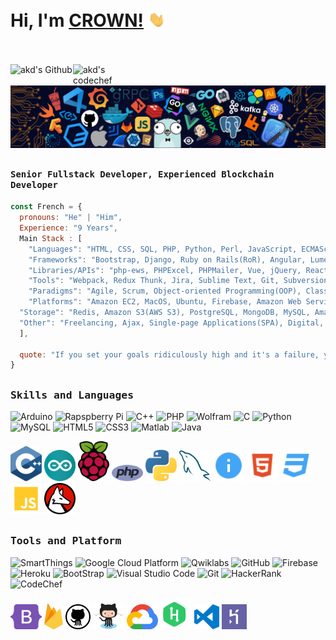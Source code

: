 # Hi, I'm [CROWN!](https://github.com/it-education-md) <img src="https://github.com/it-education-md/it-education-md/blob/main/imgs/waving-hand-joypixels.gif" width="30px">
<br><br>
<a href="https://github.com/it-education-md">
  <img align="left" alt="akd's Github" width="100px" src="https://img.shields.io/badge/Github-181717?style=for-the-badge&logo=Github&logoColor=white" />
</a>
<a href="mailto:iteducation.md@gmail.com">
  <img align="left" alt="akd's codechef" width="70px" src="https://img.shields.io/badge/Gmail-EA4335?style=for-the-badge&logo=Gmail&logoColor=white" />
</a>
<br><br>
![](https://github.com/it-education-md/it-education-md/blob/main/header_.png)

## <p align="left"><h4 align="left"><samp> Senior Fullstack Developer, Experienced Blockchain Developer </samp></h4></p>

```javascript
const French = {
  pronouns: "He" | "Him",
  Experience: "9 Years",
  Main Stack : [
	"Languages": "HTML, CSS, SQL, PHP, Python, Perl, JavaScript, ECMAScript (ES6), Ruby, HTML5, CSS3, GraphQL",
	"Frameworks": "Bootstrap, Django, Ruby on Rails(RoR), Angular, Lumen, Redux, Laravel, Next.js, Express.js, CodeIgniter, Yii, Symfony, jQWidgets, Nuxt.js",
	"Libraries/APIs": "php-ews, PHPExcel, PHPMailer, Vue, jQuery, React, REST APIs, Node.js, Highcharts, Vue3, Vuex",
	"Tools": "Webpack, Redux Thunk, Jira, Sublime Text, Git, Subversion(SVN), TweenLite, Html2canvas",
	"Paradigms": "Agile, Scrum, Object-oriented Programming(OOP), Class-based OOP, Functional Programming, Prototype-based OOP, Agile Software Development, Sanity Testing",
	"Platforms": "Amazon EC2, MacOS, Ubuntu, Firebase, Amazon Web Services(AWS), Blockchain, Docker",
  "Storage": "Redis, Amazon S3(AWS S3), PostgreSQL, MongoDB, MySQL, Amazon DynamoDB",
  "Other": "Freelancing, Ajax, Single-page Applications(SPA), Digital, Google Ads, Vue-router, Email Delivery"
  ],
  
  quote: "If you set your goals ridiculously high and it's a failure, you will fail above everyone else's success. -James Cameron"
}
```

##


##
<h3><b><samp>Skills and Languages</samp></b></h3>

![Arduino](https://img.shields.io/badge/Arduino-00979D?style=flat-square&logo=Arduino&logoColor=white)
![Rapspberry Pi](https://img.shields.io/badge/Raspberry_pi-C51A4A?style=flat-square&logo=raspberry-pi&logoColor=white)
![C++](https://img.shields.io/badge/C++-00599C?style=flat-square&logo=c%2B%2B&logoColor=white)
![PHP](https://img.shields.io/badge/PHP-777BB4?style=flat-square&logo=php&logoColor=white)
![Wolfram](https://img.shields.io/badge/Wolfram-DD1100?style=flat-square&logo=Wolfram&logoColor=white)
![C](https://img.shields.io/badge/C-27338e?style=flat-square&logo=c&logoColor=white)
![Python](https://img.shields.io/badge/Python-3776AB?style=flat-square&logo=Python&logoColor=white)
![MySQL](https://img.shields.io/badge/MySQL-4479A1?style=flat-square&logo=MySQL&logoColor=white)
![HTML5](https://img.shields.io/badge/HTML5-E34F26?style=flat-square&logo=HTML5&logoColor=white)
![CSS3](https://img.shields.io/badge/CSS3-1572B6?style=flat-square&logo=CSS3&logoColor=white)
![Matlab](https://img.shields.io/badge/MATLAB-800000?style=flat-square&logo=MathWorks&logoColor=white)
![Java](https://img.shields.io/badge/Java-013243?style=flat-square&logo=Java&logoColor=white)

<span>
<img src="https://github.com/it-education-md/it-education-md/blob/main/imgs/c.svg" alt="drawing" width="50"/>
<img src="https://github.com/it-education-md/it-education-md/blob/main/imgs/arduino-1.svg" alt="drawing" width="50"/>
<img src="https://github.com/it-education-md/it-education-md/blob/main/imgs/raspberry-pi.svg" alt="drawing" width="50"/>
<img src="https://github.com/it-education-md/it-education-md/blob/main/imgs/php-1.svg" alt="drawing" width="50"/>
<img src="https://github.com/it-education-md/it-education-md/blob/main/imgs/python-5.svg" alt="drawing" width="50"/>
<img src="https://github.com/it-education-md/it-education-md/blob/main/imgs/mysql-6.svg" alt="drawing" width="50"/>
<img src="https://github.com/it-education-md/it-education-md/blob/main/imgs/readme.svg" alt="drawing" width="50"/>
<img src="https://github.com/it-education-md/it-education-md/blob/main/imgs/html.svg" alt="drawing" width="50"/>
<img src="https://github.com/it-education-md/it-education-md/blob/main/imgs/css.svg" alt="drawing" width="50"/>
<img src="https://github.com/it-education-md/it-education-md/blob/main/imgs/javascript.svg" alt="drawing" width="50"/>
<img src="https://github.com/it-education-md/it-education-md/blob/main/imgs/wolfram-language.svg" alt="drawing" width="50"/>
  </span>
    
##
<h3><b><samp>Tools and Platform</samp></b></h3>

![SmartThings](https://img.shields.io/badge/SmartThings-777BB4?style=flat-square&logo=SmartThings&logoColor=white)
![Google Cloud Platform](https://img.shields.io/badge/Google_Cloud-4285F4?style=flat-square&logo=google-cloud&logoColor=white)
![Qwiklabs](https://img.shields.io/badge/Qwiklabs-F5CD0E?style=flat-square&logo=Qwiklabs&logoColor=800000)
![GitHub](https://img.shields.io/badge/GitHub-181717?style=flat-square&logo=github)
![Firebase](https://img.shields.io/badge/Firebase-ffcb2c?style=flat-square&logo=Firebase&logoColor=DD1100)
![Heroku](https://img.shields.io/badge/Heroku-430098?style=flat-square&logo=Heroku&logoColor=white)
![BootStrap](https://img.shields.io/badge/Bootstrap-7952B3?style=flat-square&logo=bootstrap&logoColor=white)
![Visual Studio Code](https://img.shields.io/badge/Visual_Studio_Code-007ACC?style=flat-square&logo=Visual-Studio-Code&logoColor=white)
![Git](https://img.shields.io/badge/Git-F05032?style=flat-square&logo=Git&logoColor=white)
![HackerRank](https://img.shields.io/badge/HackerRank-107C10?style=flat-square&logo=HackerRank&logoColor=black)
![CodeChef](https://img.shields.io/badge/CodeChef-5B4638?style=flat-square&logo=CodeChef&logoColor=white)
  
<span>
<img src="https://github.com/it-education-md/it-education-md/blob/main/imgs/bootstrap-5-1.svg" alt="drawing" width="50"/>
<img src="https://github.com/it-education-md/it-education-md/blob/main/imgs/firebase-1.svg" alt="drawing" width="30"/>
<img src="https://github.com/it-education-md/it-education-md/blob/main/imgs/github-icon.svg" alt="drawing" width="40"/>
<img src="https://github.com/it-education-md/it-education-md/blob/main/imgs/Octocat.png" alt="drawing" width="50"/>
<img src="https://github.com/it-education-md/it-education-md/blob/main/imgs/google-cloud-1.svg" alt="drawing" width="50"/>
<img src="https://github.com/it-education-md/it-education-md/blob/main/imgs/hackerrank.svg" alt="drawing" width="50"/>
<img src="https://github.com/it-education-md/it-education-md/blob/main/imgs/visual-studio-code.svg" alt="drawing" width="40"/>
<img src="https://github.com/it-education-md/it-education-md/blob/main/imgs/heroku-4.svg" alt="drawing" width="40"/>
</span>
